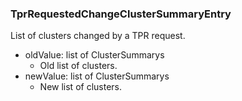### TprRequestedChangeClusterSummaryEntry
List of clusters changed by a TPR request.

- oldValue: list of ClusterSummarys
  - Old list of clusters.
- newValue: list of ClusterSummarys
  - New list of clusters.
